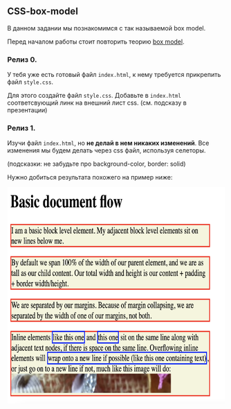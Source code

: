 ## CSS-box-model 

В данном задании мы познакомимся с так называемой box model.  

Перед началом работы стоит повторить теорию [box model](ccs-box-model.pdf).

### Релиз 0.

У тебя уже есть готовый файл `index.html`, к нему требуется прикрепить файл `style.css`.  

Для этого создайте файл `style.css`. Добавьте в `index.html` соответсвующий линк на внешний лист css. (см. подсказу в презентации)


### Релиз 1.
Изучи файл `index.html`, но **не делай в нем никаких изменений**. Все изменения мы будем делать через css файл, используя селеторы.

(подсказки: не забудьте про background-color, border: solid)

Нужно добиться результата похожего на пример ниже:  

<img src="example.png" height=500>
